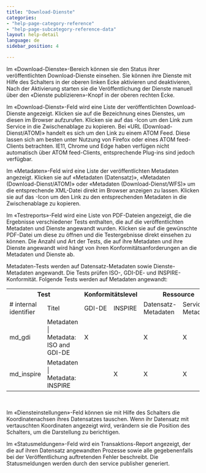 ```yaml
---
title: "Download-Dienste"
categories:
- "help-page-category-reference"
- "help-page-subcategory-reference-data"
layout: help-detail
language: de
sidebar_position: 4

---
```


Im &laquo;Download-Dienste&raquo;-Bereich können sie den Status ihrer veröffentlichten Download-Dienste einsehen. Sie können ihre Dienste mit Hilfe des Schalters in der oberen linken Ecke aktivieren und deaktivieren, Nach der Aktivierung starten sie die Veröffentlichung der Dienste manuell über den &laquo;Dienste publizieren&raquo;-Knopf in der oberen rechten Ecke.

Im &laquo;Download-Dienst&raquo;-Feld wird eine Liste der veröffentlichten Download-Dienste angezeigt. Klicken sie auf die Bezeichnung eines Dienstes, um diesen im Browser aufzurufen. Klicken sie auf das <a class="btn btn-default" title="Link kopieren"><span class="glyphicon glyphicon-copy"></span></a>-Icon um den Link zum Service in die Zwischenablage zu kopieren. Bei &laquo;URL (Download-Dienst/ATOM)&raquo; handelt es sich um den Link zu einem ATOM Feed. Diese lassen sich am besten unter Nutzung von Firefox oder eines ATOM feed-Clients betrachten. IE11, Chrome und Edge haben verfügen nicht automatisch über ATOM feed-Clients, entsprechende Plug-ins sind jedoch verfügbar.

Im &laquo;Metadaten&raquo;-Feld wird eine Liste der veröffentlichten Metadaten angezeigt. Klicken sie auf &laquo;Metadaten (Datensatz)&raquo;, &laquo;Metadaten (Download-Dienst/ATOM)&raquo; oder &laquo;Metadaten (Download-Dienst/WFS)&raquo; um die entsprechende XML-Datei direkt im Browser anzeigen zu lassen. Klicken sie auf das <a class="btn btn-default" title="Link kopieren"><span class="glyphicon glyphicon-copy"></span></a>-Icon um den Link zu den entsprechenden Metadaten in die Zwischenablage zu kopieren.

Im &laquo;Testreports&raquo;-Feld wird eine Liste von PDF-Dateien angezeigt, die die Ergebnisse verschiedener Tests enthalten, die auf die veröffentlichten Metadaten und Dienste angewandt wurden. Klicken sie auf die gewünschte PDF-Datei um diese zu öffnen und die Testergebnisse direkt einsehen zu können. Die Anzahl und Art der Tests, die auf ihre Metadaten und ihre Dienste angewandt wird hängt von ihren Konformitätsanforderungen an die Metadaten und Dienste ab.

Metadaten-Tests werden auf Datensatz-Metadaten sowie Dienste-Metadaten angewandt. Die Tests prüfen ISO-, GDI-DE- und INSPIRE-Konformität.
Folgende Tests werden auf Metadaten angewandt:

<table>
    <th colspan="2">Test</th>
    <th colspan="2">Konformitätslevel</th>
    <th colspan="2">Ressource</th>
    <th>Kommentare</th>
  <tr>
    <td># internal identifier</td>
    <td>Titel</td>
    <td>GDI-DE</td>
    <td>INSPIRE</td>
    <td>Datensatz-Metadaten</td>
    <td>Service-Metadaten</td>
    <td></td>
  </tr>
  <tr>
    <td>md_gdi</td>
    <td>Metadaten | Metadata: ISO and GDI-DE</td>
    <td>X</td>
    <td></td>
    <td>X</td>
    <td>X</td>
    <td>für Dienste mit eingeschränktem Zugang nicht ausgeführt</td>
  </tr>
  <tr>
    <td>md_inspire</td>
    <td>Metadaten | Metadata: INSPIRE</td>
    <td></td>
    <td>X</td>
    <td>X</td>
    <td>X</td>
    <td></td>
  </tr>
</table>

<br/>

Im &laquo;Diensteinstellungen&raquo;-Feld können sie mit Hilfe des Schalters die Koordinatenachsen ihres Datensatzes tauschen. Wenn ihr Datensatz mit vertauschten Koordinaten angezeigt wird, verändern sie die Position des Schalters, um die Darstellung zu berichtigen.

Im &laquo;Statusmeldungen&raquo;-Feld wird ein Transaktions-Report angezeigt, der die auf ihren Datensatz angewandten Prozesse sowie alle gegebenenfalls bei der Veröffentlichung auftretenden Fehler beschreibt. Die Statusmeldungen werden durch den service publisher generiert.
